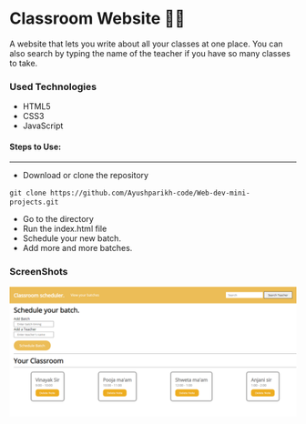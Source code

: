 <h1>Classroom Website 👩‍🏫</h1>

<p>A website that lets you write about all your classes at one place. You can also search by typing the name of the teacher if you have so many classes to take.</p>

<h3>Used Technologies</h3>
<ul>
  <li>HTML5</li>
  <li>CSS3</li>
  <li>JavaScript</li>
</ul>


#### Steps to Use:
---

- Download or clone the repository
```
git clone https://github.com/Ayushparikh-code/Web-dev-mini-projects.git
```
- Go to the directory
- Run the index.html file
- Schedule your new batch.
- Add more and more batches.


<h3> ScreenShots </h3>  
<img src = "./classroom.png" alt="Sample Image">
